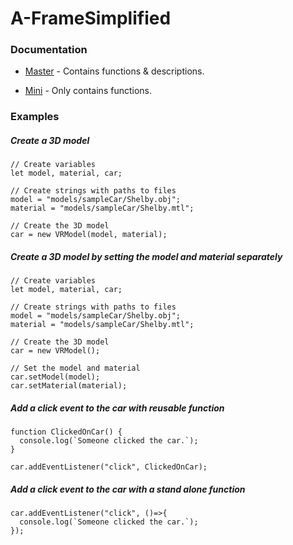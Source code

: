 
# A-FrameSimplified

### Documentation

* [Master](https://github.com/JudaHensen/aFrame_Simplified/blob/main/documentation/aFrameSimplified_master.pdf) - Contains functions & descriptions.

* [Mini](https://github.com/JudaHensen/aFrame_Simplified/blob/main/documentation/aFrameSimplified_functionsOnly.pdf) - Only contains functions.

### Examples
##### *Create a 3D model*
	// Create variables
	let model, material, car;

	// Create strings with paths to files
	model = "models/sampleCar/Shelby.obj";
	material = "models/sampleCar/Shelby.mtl";

	// Create the 3D model
	car = new VRModel(model, material);
##### *Create a 3D model by setting the model and material separately*
	// Create variables
	let model, material, car;

	// Create strings with paths to files
	model = "models/sampleCar/Shelby.obj";
	material = "models/sampleCar/Shelby.mtl";

	// Create the 3D model
	car = new VRModel();

	// Set the model and material
	car.setModel(model);
	car.setMaterial(material);
##### *Add a click event to the car with reusable function*
	function ClickedOnCar() {
	  console.log(`Someone clicked the car.`);
	}

	car.addEventListener("click", ClickedOnCar);
##### *Add a click event to the car with a stand alone function*
	car.addEventListener("click", ()=>{
	  console.log(`Someone clicked the car.`);
	});
